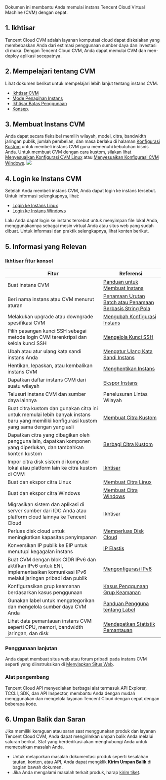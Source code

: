 Dokumen ini membantu Anda memulai instans Tencent Cloud Virtual Machine (CVM) dengan cepat. 

## 1. Ikhtisar
Tencent Cloud CVM adalah layanan komputasi cloud dapat diskalakan yang membebaskan Anda dari estimasi penggunaan sumber daya dan investasi di muka. Dengan Tencent Cloud CVM, Anda dapat memulai CVM dan men-deploy aplikasi secepatnya.


## 2. Mempelajari tentang CVM
Lihat dokumen berikut untuk mempelajari lebih lanjut tentang instans CVM.
- [Ikhtisar CVM](https://intl.cloud.tencent.com/document/product/213/495)
- [Mode Penagihan Instans](https://intl.cloud.tencent.com/document/product/213/2180)
- [Ikhtisar Batas Penggunaan](https://intl.cloud.tencent.com/document/product/213/15379)
- [Konsep](https://intl.cloud.tencent.com/document/product/213/38678).


## 3. Membuat Instans CVM
Anda dapat secara fleksibel memilih wilayah, model, citra, bandwidth jaringan publik, jumlah pembelian, dan masa berlaku di halaman [Konfigurasi Kustom](http://manage.qcloud.com/shoppingcart/shop.php?tab=cvm&_ga=1.91351132.770173325.1571651505) untuk membeli instans CVM guna memenuhi kebutuhan bisnis Anda.
Untuk membuat CVM dengan cara kustom, silakan lihat [Menyesuaikan Konfigurasi CVM Linux](https://intl.cloud.tencent.com/document/product/213/10517) atau [Menyesuaikan Konfigurasi CVM Windows](https://intl.cloud.tencent.com/document/product/213/10516).
![](https://main.qcloudimg.com/raw/40c2812ff1294f901238cc3e39ba25f9.png)

## 4. Login ke Instans CVM
Setelah Anda membeli instans CVM, Anda dapat login ke instans tersebut. Untuk informasi selengkapnya, lihat:
 - [Login ke Instans Linux](https://intl.cloud.tencent.com/document/product/213/5436)
 - [Login ke Instans Windows](https://intl.cloud.tencent.com/document/product/213/5435)


Lalu Anda dapat login ke instans tersebut untuk menyimpan file lokal Anda, menggunakannya sebagai mesin virtual Anda atau situs web yang sudah dibuat. Untuk informasi dan praktik selengkapnya, lihat konten berikut.


## 5. Informasi yang Relevan

### Ikhtisar fitur konsol
| Fitur | Referensi |
|---------|---------|
| Buat instans CVM | [Panduan untuk Membuat Instans](https://intl.cloud.tencent.com/document/product/213/36302) |
| Beri nama instans atau CVM menurut aturan | [Penamaan Urutan Batch atau Penamaan Berbasis String Pola](https://intl.cloud.tencent.com/document/product/213/32020) |
| Melakukan upgrade atau downgrade spesifikasi CVM | [Mengubah Konfigurasi Instans](https://intl.cloud.tencent.com/document/product/213/2178) |
| Pilih pasangan kunci SSH sebagai metode login CVM terenkripsi dan kelola kunci SSH | [Mengelola Kunci SSH](https://intl.cloud.tencent.com/document/product/213/16691) |
| Ubah atau atur ulang kata sandi instans Anda | [Mengatur Ulang Kata Sandi Instans](https://intl.cloud.tencent.com/document/product/213/16566) |
| Hentikan, lepaskan, atau kembalikan instans CVM | [Menghentikan Instans](https://intl.cloud.tencent.com/document/product/213/4930) |
| Dapatkan daftar instans CVM dari suatu wilayah| [Ekspor Instans](https://intl.cloud.tencent.com/document/product/213/16563) |
| Telusuri instans CVM dan sumber daya lainnya| Penelusuran Lintas Wilayah |
| Buat citra kustom dan gunakan citra ini untuk memulai lebih banyak instans baru yang memiliki konfigurasi kustom yang sama dengan yang asli | [Membuat Citra Kustom](https://intl.cloud.tencent.com/document/product/213/4942) |
| Dapatkan citra yang dibagikan oleh pengguna lain, dapatkan komponen yang diperlukan, dan tambahkan konten kustom | [Berbagi Citra Kustom](https://intl.cloud.tencent.com/document/product/213/4944) |
| Impor citra disk sistem di komputer lokal atau platform lain ke citra kustom di CVM | [Ikhtisar](https://intl.cloud.tencent.com/document/product/213/4945) |
| Buat dan ekspor citra Linux | [Membuat Citra Linux](https://intl.cloud.tencent.com/document/product/213/17814) |
| Buat dan ekspor citra Windows | [Membuat Citra Windows](https://intl.cloud.tencent.com/document/product/213/17815) |
| Migrasikan sistem dan aplikasi di server sumber dari IDC Anda atau platform cloud lainnya ke Tencent Cloud | [Ikhtisar](https://intl.cloud.tencent.com/document/product/213/35639) |
| Perluas disk cloud untuk meningkatkan kapasitas penyimpanan | [Memperluas Disk Cloud](https://intl.cloud.tencent.com/document/product/213/32377) |
| Konversikan IP publik ke EIP untuk menutupi kegagalan instans | [IP Elastis](https://intl.cloud.tencent.com/document/product/213/16586) |
| Buat CVM dengan blok CIDR IPv6 dan aktifkan IPv6 untuk ENI, implementasikan komunikasi IPv6 melalui jaringan pribadi dan publik | [Mengonfigurasi IPv6](https://intl.cloud.tencent.com/document/product/213/34836) |
| Konfigurasikan grup keamanan berdasarkan kasus penggunaan | [Kasus Penggunaan Grup Keamanan](https://intl.cloud.tencent.com/document/product/213/32369) |
| Gunakan label untuk mengategorikan dan mengelola sumber daya CVM Anda | [Panduan Pengguna tentang Label](https://intl.cloud.tencent.com/document/product/213/19548) |
| Lihat data pemantauan instans CVM seperti CPU, memori, bandwidth jaringan, dan disk | [Mendapatkan Statistik Pemantauan](https://intl.cloud.tencent.com/document/product/213/5178) |

### Penggunaan lanjutan
Anda dapat membuat situs web atau forum pribadi pada instans CVM seperti yang diinstruksikan di [Menyiapkan Situs Web](https://intl.cloud.tencent.com/document/product/213/34815).

### Alat pengembang
Tencent Cloud API menyediakan berbagai alat termasuk API Explorer, TCCLI, SDK, dan API Inspector, membantu Anda dengan mudah menggunakan dan mengelola layanan Tencent Cloud dengan cepat dengan beberapa kode. 


## 6. Umpan Balik dan Saran
Jika memiliki keraguan atau saran saat menggunakan produk dan layanan Tencent Cloud CVM, Anda dapat mengirimkan umpan balik Anda melalui saluran berikut. Staf yang berdedikasi akan menghubungi Anda untuk memecahkan masalah Anda.
- Untuk melaporkan masalah dokumentasi produk seperti kesalahan tautan, konten, atau API, Anda dapat mengklik **Kirim Umpan Balik** di bagian bawah dokumen.
- Jika Anda mengalami masalah terkait produk, harap [kirim tiket](https://console.cloud.tencent.com/workorder/category).

  



